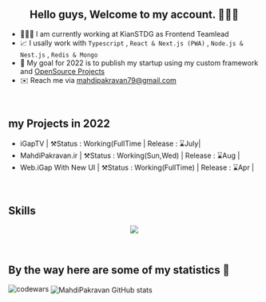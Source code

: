 <h2 align='center'>Hello guys, Welcome to my account. 👨🏻‍💻 </h2>

- 🙋🏻‍♂️ I am currently working at KianSTDG as Frontend Teamlead
- 📈 I usally work with `Typescript` , `React & Next.js (PWA)` , `Node.js & Nest.js` , `Redis & Mongo`
- 🔭 My goal for 2022 is to publish my startup using my custom framework and <u>OpenSource Projects</u>
- ✉️ Reach me via [mahdipakravan79@gmail.com](mailto:mahdipakravan79@gmail.com)

<br/>
<h2>my Projects in 2022</h2>

- iGapTV                  | ⚒️Status : Working(FullTime | Release : ⌛July|
- MahdiPakravan.ir        | ⚒️Status : Working(Sun,Wed)  | Release : ⌛Aug |
- Web.iGap With New UI    | ⚒️Status : Working(FullTime) | Release : ⌛Apr |

<br/>
<h2>Skills</h2>

<p align="center">
  <a href="https://skillicons.dev">
    <img src="https://skillicons.dev/icons?i=git,react,redux,nextjs,html,css,js,ts,tailwind" />
  </a>
</p>

<br/>
<h2> By the way here are some of my statistics 🚀 </h2>
<p align="left">
  <img src="https://www.codewars.com/users/mahdipakravan/badges/large" alt="codewars"/>
  <img align='center' alt="MahdiPakravan GitHub stats" src='https://github-readme-stats.vercel.app/api?username=engpakravan&count_private=true&show-  icons=true&theme=tokyonight' /> 
</p>
